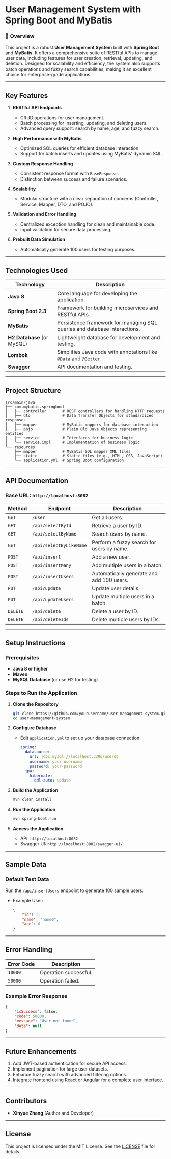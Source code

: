 
# **User Management System with Spring Boot and MyBatis**

### 🚀 **Overview**
This project is a robust **User Management System** built with **Spring Boot** and **MyBatis**. 
It offers a comprehensive suite of RESTful APIs to manage user data, including features for user creation, 
retrieval, updating, and deletion. Designed for scalability and efficiency, the system also supports batch 
operations and fuzzy search capabilities, making it an excellent choice for enterprise-grade applications.

---

## **Key Features**
1. **RESTful API Endpoints**
   - CRUD operations for user management.
   - Batch processing for inserting, updating, and deleting users.
   - Advanced query support: search by name, age, and fuzzy search.

2. **High Performance with MyBatis**
   - Optimized SQL queries for efficient database interaction.
   - Support for batch inserts and updates using MyBatis' dynamic SQL.

3. **Custom Response Handling**
   - Consistent response format with `BaseResponse`.
   - Distinction between success and failure scenarios.

4. **Scalability**
   - Modular structure with a clear separation of concerns (Controller, Service, Mapper, DTO, and POJO).

5. **Validation and Error Handling**
   - Centralized exception handling for clean and maintainable code.
   - Input validation for secure data processing.

6. **Prebuilt Data Simulation**
   - Automatically generate 100 users for testing purposes.

---

## **Technologies Used**
| Technology         | Description                                                                 |
|---------------------|-----------------------------------------------------------------------------|
| **Java 8**         | Core language for developing the application.                              |
| **Spring Boot 2.3** | Framework for building microservices and RESTful APIs.                    |
| **MyBatis**        | Persistence framework for managing SQL queries and database interactions. |
| **H2 Database** (or MySQL)| Lightweight database for development and testing.                     |
| **Lombok**         | Simplifies Java code with annotations like `@Data` and `@Getter`.          |
| **Swagger**        | API documentation and testing.                                             |

---

## **Project Structure**
```
src/main/java
├── com.mybatis.springboot
│   ├── controller       # REST controllers for handling HTTP requests
│   ├── dto              # Data Transfer Objects for standardized responses
│   ├── mapper           # MyBatis mappers for database interaction
│   ├── pojo             # Plain Old Java Objects representing entities
│   ├── service          # Interfaces for business logic
│   └── service.impl     # Implementation of business logic
└── resources
    ├── mapper           # MyBatis SQL mapper XML files
    ├── static           # Static files (e.g., HTML, CSS, JavaScript)
    └── application.yml  # Spring Boot configuration
```

---

## **API Documentation**
### **Base URL:** `http://localhost:8082`

| Method | Endpoint               | Description                                      |
|--------|-------------------------|--------------------------------------------------|
| `GET`  | `/user`                | Get all users.                                   |
| `GET`  | `/api/selectById`      | Retrieve a user by ID.                          |
| `GET`  | `/api/selectByName`    | Search users by name.                           |
| `GET`  | `/api/selectByLikeName`| Perform a fuzzy search for users by name.       |
| `POST` | `/api/insert`          | Add a new user.                                 |
| `POST` | `/api/insertMany`      | Add multiple users in a batch.                  |
| `POST` | `/api/insertUsers`     | Automatically generate and add 100 users.       |
| `PUT`  | `/api/update`          | Update user details.                            |
| `PUT`  | `/api/updateUsers`     | Update multiple users in a batch.               |
| `DELETE`| `/api/delete`         | Delete a user by ID.                            |
| `DELETE`| `/api/deleteIds`      | Delete multiple users by IDs.                   |

---

## **Setup Instructions**

### Prerequisites
- **Java 8 or higher**
- **Maven**
- **MySQL Database** (or use H2 for testing)

### Steps to Run the Application
1. **Clone the Repository**
   ```bash
   git clone https://github.com/yourusername/user-management-system.git
   cd user-management-system
   ```

2. **Configure Database**
   - Edit `application.yml` to set up your database connection:
     ```yaml
     spring:
       datasource:
         url: jdbc:mysql://localhost:3306/userdb
         username: your-username
         password: your-password
       jpa:
         hibernate:
           ddl-auto: update
     ```

3. **Build the Application**
   ```bash
   mvn clean install
   ```

4. **Run the Application**
   ```bash
   mvn spring-boot:run
   ```

5. **Access the Application**
   - API: `http://localhost:8082`
   - Swagger UI: `http://localhost:8082/swagger-ui/`

---

## **Sample Data**
### Default Test Data
Run the `/api/insertUsers` endpoint to generate 100 sample users:
- Example User:
  ```json
  {
      "id": 1,
      "name": "name0",
      "age": 0
  }
  ```

---

## **Error Handling**
| Error Code | Description             |
|------------|-------------------------|
| `10000`    | Operation successful.   |
| `50000`    | Operation failed.       |

### Example Error Response
```json
{
    "isSuccess": false,
    "code": 50000,
    "message": "User not found",
    "data": null
}
```

---

## **Future Enhancements**
1. Add JWT-based authentication for secure API access.
2. Implement pagination for large user datasets.
3. Enhance fuzzy search with advanced filtering options.
4. Integrate frontend using React or Angular for a complete user interface.

---

## **Contributors**
- **Xinyue Zhang** (Author and Developer)

---

## **License**
This project is licensed under the MIT License. See the [LICENSE](LICENSE) file for details.
